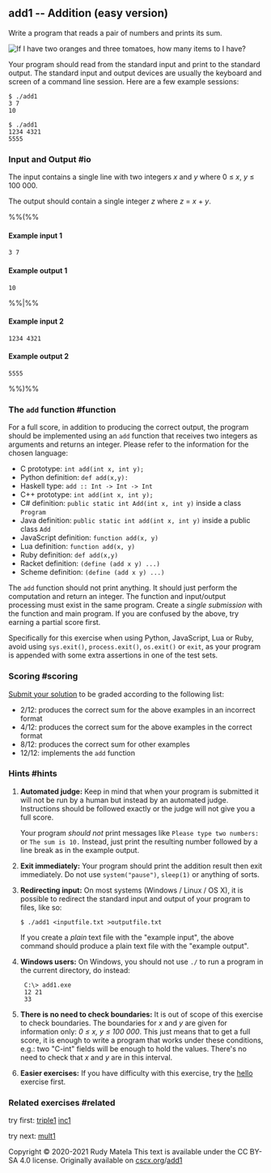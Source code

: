 add1 -- Addition (easy version)
-------------------------------

Write a program that reads a pair of numbers and prints its sum.

![If I have two oranges and three tomatoes, how many items to I have?](/add.svg)

Your program should
read from the standard input and
print to the standard output.
The standard input and output devices
are usually the keyboard and screen of a command line session.
Here are a few example sessions:

	$ ./add1
	3 7
	10

	$ ./add1
	1234 4321
	5555


### Input and Output  #io

The input contains a single line with two integers
_x_ and _y_ where 0 ≤ _x_, _y_ ≤ 100 000.

The output should contain a single integer _z_ where _z_ = _x_ + _y_.

%%(%%

#### Example input 1

	3 7

#### Example output 1

	10

%%|%%

#### Example input 2

	1234 4321

#### Example output 2

	5555

%%)%%


### The `add` function  #function

For a full score,
in addition to producing the correct output,
the program should be implemented using an `add` function
that receives two integers as arguments and returns an integer.
Please refer to the information for the chosen language:

* C prototype:           `int add(int x, int y);`
* Python definition:     `def add(x,y):`
* Haskell type:          `add :: Int -> Int -> Int`
* C++ prototype:         `int add(int x, int y);`
* C# definition:         `public static int Add(int x, int y)` inside a class `Program`
* Java definition:       `public static int add(int x, int y)` inside a public class `Add`
* JavaScript definition: `function add(x, y)`
* Lua definition:        `function add(x, y)`
* Ruby definition:       `def add(x,y)`
* Racket definition:     `(define (add x y) ...)`
* Scheme definition:     `(define (add x y) ...)`

The `add` function should not print anything.
It should just perform the computation and return an integer.
The function and input/output processing
must exist in the same program.
Create a _single submission_ with the function and main program.
If you are confused by the above, try earning a partial score first.

Specifically for this exercise when using Python, JavaScript, Lua or Ruby,
avoid using `sys.exit()`, `process.exit()`, `os.exit()` or `exit`,
as your program is appended with some extra assertions in one of the test sets.

### Scoring  #scoring

[Submit your solution](/submit) to be graded according to the following list:

*  2/12: produces the correct sum for the above examples in an incorrect format
*  4/12: produces the correct sum for the above examples in the correct format
*  8/12: produces the correct sum for other examples
* 12/12: implements the `add` function

### Hints  #hints

1. __Automated judge:__
	Keep in mind that when your program is submitted
	it will not be run by a human
	but instead by an automated judge.
	Instructions should be followed exactly
	or the judge will not give you a full score.

	Your program _should not_ print messages like
	`Please type two numbers:` or `The sum is 10.`
	Instead, just print the resulting number
	followed by a line break
	as in the example output.

1. __Exit immediately:__
	Your program should print the addition result then exit immediately.
	Do not use `system("pause")`, `sleep(1)` or anything of sorts.

1. __Redirecting input:__
	On most systems (Windows / Linux / OS X),
	it is possible to redirect the standard input and output
	of your program to files, like so:

       $ ./add1 <inputfile.txt >outputfile.txt

	If you create a _plain_ text file with the "example input",
	the above command should produce
	a plain text file with the "example output".

1. __Windows users:__
	On Windows, you should not use `./` to run a program in the current directory,
	do instead:

		C:\> add1.exe
		12 21
		33

1. __There is no need to check boundaries:__
   It is out of scope of this exercise to check boundaries.
   The boundaries for _x_ and _y_ are given for information only:
   _0 ≤ x, y ≤ 100 000_.
   This just means that to get a full score,
   it is enough to write a program that works under these conditions,
   e.g.: two "C-int" fields will be enough to hold the values.
   There's no need to check that _x_ and _y_ are in this interval.

1. __Easier exercises:__
	If you have difficulty with this exercise,
	try the [hello](/hello) exercise first.


### Related exercises  #related

try first: [triple1](/triple1) [inc1](/inc1)

try next: [mult1](/mult1)


Copyright © 2020-2021  Rudy Matela
This text is available under the CC BY-SA 4.0 license.
Originally available on [cscx.org](https://cscx.org)/[add1](https://cscx.org/add1)
